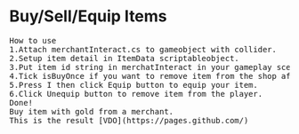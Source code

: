 # Buy/Sell/Equip Items
<pre>
How to use
1.Attach merchantInteract.cs to gameobject with collider.
2.Setup item detail in ItemData scriptableobject.
3.Put item id string in merchatInteract in your gameplay scene.
4.Tick isBuyOnce if you want to remove item from the shop after you bought the item.
5.Press I then click Equip button to equip your item.
6.Click Unequip button to remove item from the player.
Done!
Buy item with gold from a merchant.
This is the result [VDO](https://pages.github.com/)
</pre>
